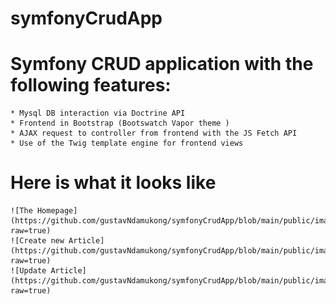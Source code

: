 # symfonyCrudApp

# Symfony CRUD application with the following features:
    * Mysql DB interaction via Doctrine API
    * Frontend in Bootstrap (Bootswatch Vapor theme )
    * AJAX request to controller from frontend with the JS Fetch API
    * Use of the Twig template engine for frontend views

# Here is what it looks like
    ![The Homepage](https://github.com/gustavNdamukong/symfonyCrudApp/blob/main/public/images/symfonyCrudApp1.png?raw=true)
    ![Create new Article](https://github.com/gustavNdamukong/symfonyCrudApp/blob/main/public/images/symfonyCrudApp2.png?raw=true)
    ![Update Article](https://github.com/gustavNdamukong/symfonyCrudApp/blob/main/public/images/symfonyCrudApp3.png?raw=true)